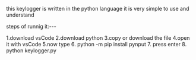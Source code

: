 this keylogger is written in the python language
it is very simple to use and understand

steps of runnig it:---

1.download vsCode
2.download python
3.copy or download the file
4.open it with vsCode
5.now type 
6. python -m pip install pynput
7. press enter
8. python keylogger.py

